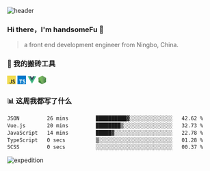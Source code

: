 ![header](https://raw.githubusercontent.com/fzq1998/fzq1998/master/header.png)

### Hi there，I'm handsomeFu 👋

> a front end development engineer from Ningbo, China.

### 🔧 我的搬砖工具
<code><img height="20" src="https://raw.githubusercontent.com/github/explore/80688e429a7d4ef2fca1e82350fe8e3517d3494d/topics/javascript/javascript.png" alt="javascript"></code>
<code><img height="20" src="https://raw.githubusercontent.com/github/explore/80688e429a7d4ef2fca1e82350fe8e3517d3494d/topics/typescript/typescript.png" alt="typescript"></code>
<code><img height="20" src="https://raw.githubusercontent.com/github/explore/80688e429a7d4ef2fca1e82350fe8e3517d3494d/topics/vue/vue.png" alt="vue"></code>
<code><img height="20" src="https://raw.githubusercontent.com/github/explore/80688e429a7d4ef2fca1e82350fe8e3517d3494d/topics/nodejs/nodejs.png" alt="nodejs"></code>



### 📊 这周我都写了什么
<!--START_SECTION:waka-->

```txt
JSON         26 mins         ██████████▓░░░░░░░░░░░░░░   42.62 %
Vue.js       20 mins         ████████▒░░░░░░░░░░░░░░░░   32.73 %
JavaScript   14 mins         █████▓░░░░░░░░░░░░░░░░░░░   22.78 %
TypeScript   0 secs          ▒░░░░░░░░░░░░░░░░░░░░░░░░   01.28 %
SCSS         0 secs          ░░░░░░░░░░░░░░░░░░░░░░░░░   00.37 %
```

<!--END_SECTION:waka-->


![expedition](https://raw.githubusercontent.com/fzq1998/fzq1998/master/expedition.gif)

